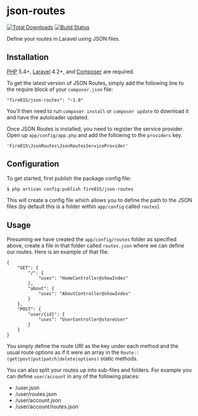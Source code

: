 json-routes
===========

[![Total Downloads](https://img.shields.io/packagist/dm/fire015/json-routes.svg)](https://packagist.org/packages/fire015/json-routes)
[![Build Status](https://travis-ci.org/fire015/json-routes.svg?branch=master)](https://travis-ci.org/fire015/json-routes)

Define your routes in Laravel using JSON files.

## Installation

[PHP](https://php.net) 5.4+, [Laravel](http://laravel.com) 4.2+, and [Composer](https://getcomposer.org) are required.

To get the latest version of JSON Routes, simply add the following line to the require block of your `composer.json` file:

```
"fire015/json-routes": "~1.0"
```

You'll then need to run `composer install` or `composer update` to download it and have the autoloader updated.

Once JSON Routes is installed, you need to register the service provider. Open up `app/config/app.php` and add the following to the `providers` key.

`'Fire015\JsonRoutes\JsonRoutesServiceProvider'`

## Configuration

To get started, first publish the package config file:

```bash
$ php artisan config:publish fire015/json-routes
```

This will create a config file which allows you to define the path to the JSON files (by default this is a folder within `app/config` called `routes`).

## Usage

Presuming we have created the `app/config/routes` folder as specified above, create a file in that folder called `routes.json` where we can define our routes. Here is an example of that file:

```
{
	"GET": {
		"/": {
			"uses": "HomeController@showIndex"
		},
		"about": {
			"uses": "AboutController@showIndex"
		}
	},
	"POST": {
		"user/{id}": {
			"uses": "UserController@storeUser"
		}
	}
}
```

You simply define the route URI as the key under each method and the usual route options as if it were an array in the `Route::(get|post|put|patch|delete|options)` static methods.

You can also split your routes up into sub-files and folders. For example you can define `user/account` in any of the following places:

* /user.json
* /user/routes.json
* /user/account.json
* /user/account/routes.json
